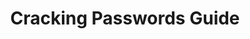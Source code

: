 ---
title: 'Cracking Passwords Guide'
taxonomy:
  tagLvl0: static
  tag: [typography, website]
  typeOfWork: studies
  language: css
  promoted: frontpage
thumbnail:
  extension: png
  class: tooHigh
---